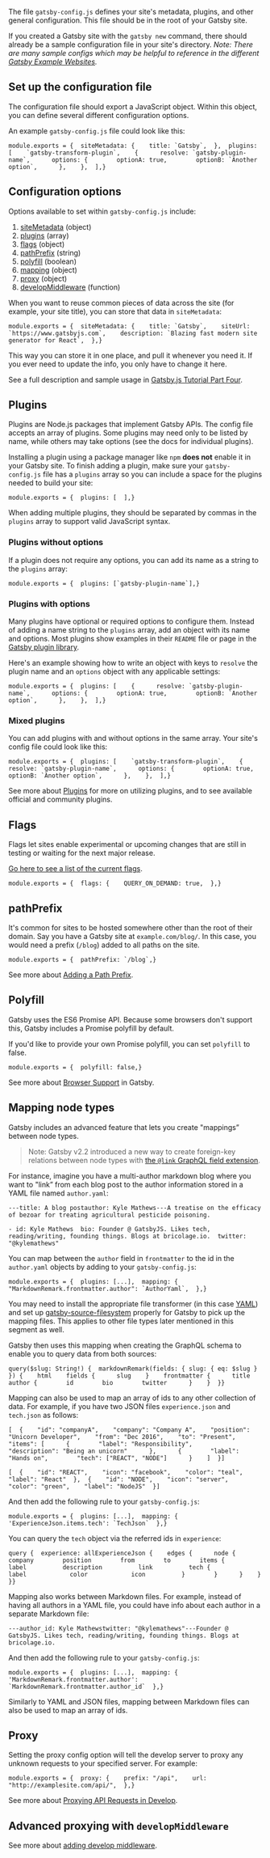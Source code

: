 The file `gatsby-config.js` defines your site's metadata, plugins, and other general configuration. This file should be in the root of your Gatsby site.

If you created a Gatsby site with the `gatsby new` command, there should already be a sample configuration file in your site's directory. _Note: There are many sample configs which may be helpful to reference in the different [Gatsby Example Websites](https://github.com/gatsbyjs/gatsby/tree/master/examples)._

## [](https://www.gatsbyjs.com/docs/reference/config-files/gatsby-config/#set-up-the-configuration-file)Set up the configuration file

The configuration file should export a JavaScript object. Within this object, you can define several different configuration options.

An example `gatsby-config.js` file could look like this:

```
module.exports = {  siteMetadata: {    title: `Gatsby`,  },  plugins: [    `gatsby-transform-plugin`,    {      resolve: `gatsby-plugin-name`,      options: {        optionA: true,        optionB: `Another option`,      },    },  ],}
```

## [](https://www.gatsbyjs.com/docs/reference/config-files/gatsby-config/#configuration-options)Configuration options

Options available to set within `gatsby-config.js` include:

1.  [siteMetadata](https://www.gatsbyjs.com/docs/reference/config-files/gatsby-config/#sitemetadata) (object)
2.  [plugins](https://www.gatsbyjs.com/docs/reference/config-files/gatsby-config/#plugins) (array)
3.  [flags](https://www.gatsbyjs.com/docs/reference/config-files/gatsby-config/#flags) (object)
4.  [pathPrefix](https://www.gatsbyjs.com/docs/reference/config-files/gatsby-config/#pathprefix) (string)
5.  [polyfill](https://www.gatsbyjs.com/docs/reference/config-files/gatsby-config/#polyfill) (boolean)
6.  [mapping](https://www.gatsbyjs.com/docs/reference/config-files/gatsby-config/#mapping-node-types) (object)
7.  [proxy](https://www.gatsbyjs.com/docs/reference/config-files/gatsby-config/#proxy) (object)
8.  [developMiddleware](https://www.gatsbyjs.com/docs/reference/config-files/gatsby-config/#advanced-proxying-with-developmiddleware) (function)

When you want to reuse common pieces of data across the site (for example, your site title), you can store that data in `siteMetadata`:

```
module.exports = {  siteMetadata: {    title: `Gatsby`,    siteUrl: `https://www.gatsbyjs.com`,    description: `Blazing fast modern site generator for React`,  },}
```

This way you can store it in one place, and pull it whenever you need it. If you ever need to update the info, you only have to change it here.

See a full description and sample usage in [Gatsby.js Tutorial Part Four](https://www.gatsbyjs.com/docs/tutorial/part-four/#data-in-gatsby).

## [](https://www.gatsbyjs.com/docs/reference/config-files/gatsby-config/#plugins)Plugins

Plugins are Node.js packages that implement Gatsby APIs. The config file accepts an array of plugins. Some plugins may need only to be listed by name, while others may take options (see the docs for individual plugins).

Installing a plugin using a package manager like `npm` **does not** enable it in your Gatsby site. To finish adding a plugin, make sure your `gatsby-config.js` file has a `plugins` array so you can include a space for the plugins needed to build your site:

```
module.exports = {  plugins: [  ],}
```

When adding multiple plugins, they should be separated by commas in the `plugins` array to support valid JavaScript syntax.

### [](https://www.gatsbyjs.com/docs/reference/config-files/gatsby-config/#plugins-without-options)Plugins without options

If a plugin does not require any options, you can add its name as a string to the `plugins` array:

```
module.exports = {  plugins: [`gatsby-plugin-name`],}
```

### [](https://www.gatsbyjs.com/docs/reference/config-files/gatsby-config/#plugins-with-options)Plugins with options

Many plugins have optional or required options to configure them. Instead of adding a name string to the `plugins` array, add an object with its name and options. Most plugins show examples in their `README` file or page in the [Gatsby plugin library](https://www.gatsbyjs.com/plugins).

Here's an example showing how to write an object with keys to `resolve` the plugin name and an `options` object with any applicable settings:

```
module.exports = {  plugins: [    {      resolve: `gatsby-plugin-name`,      options: {        optionA: true,        optionB: `Another option`,      },    },  ],}
```

### [](https://www.gatsbyjs.com/docs/reference/config-files/gatsby-config/#mixed-plugins)Mixed plugins

You can add plugins with and without options in the same array. Your site's config file could look like this:

```
module.exports = {  plugins: [    `gatsby-transform-plugin`,    {      resolve: `gatsby-plugin-name`,      options: {        optionA: true,        optionB: `Another option`,      },    },  ],}
```

See more about [Plugins](https://www.gatsbyjs.com/docs/plugins/) for more on utilizing plugins, and to see available official and community plugins.

## [](https://www.gatsbyjs.com/docs/reference/config-files/gatsby-config/#flags)Flags

Flags let sites enable experimental or upcoming changes that are still in testing or waiting for the next major release.

[Go here to see a list of the current flags](https://github.com/gatsbyjs/gatsby/blob/master/packages/gatsby/src/utils/flags.ts).

```
module.exports = {  flags: {    QUERY_ON_DEMAND: true,  },}
```

## [](https://www.gatsbyjs.com/docs/reference/config-files/gatsby-config/#pathprefix)pathPrefix

It's common for sites to be hosted somewhere other than the root of their domain. Say you have a Gatsby site at `example.com/blog/`. In this case, you would need a prefix (`/blog`) added to all paths on the site.

```
module.exports = {  pathPrefix: `/blog`,}
```

See more about [Adding a Path Prefix](https://www.gatsbyjs.com/docs/how-to/previews-deploys-hosting/path-prefix/).

## [](https://www.gatsbyjs.com/docs/reference/config-files/gatsby-config/#polyfill)Polyfill

Gatsby uses the ES6 Promise API. Because some browsers don't support this, Gatsby includes a Promise polyfill by default.

If you'd like to provide your own Promise polyfill, you can set `polyfill` to false.

```
module.exports = {  polyfill: false,}
```

See more about [Browser Support](https://www.gatsbyjs.com/docs/how-to/custom-configuration/browser-support/#polyfills) in Gatsby.

## [](https://www.gatsbyjs.com/docs/reference/config-files/gatsby-config/#mapping-node-types)Mapping node types

Gatsby includes an advanced feature that lets you create "mappings” between node types.

> Note: Gatsby v2.2 introduced a new way to create foreign-key relations between node types with [the `@link` GraphQL field extension](https://www.gatsbyjs.com/docs/reference/graphql-data-layer/schema-customization/#foreign-key-fields).

For instance, imagine you have a multi-author markdown blog where you want to "link” from each blog post to the author information stored in a YAML file named `author.yaml`:

```
---title: A blog postauthor: Kyle Mathews---A treatise on the efficacy of bezoar for treating agricultural pesticide poisoning.
```

```
- id: Kyle Mathews  bio: Founder @ GatsbyJS. Likes tech, reading/writing, founding things. Blogs at bricolage.io.  twitter: "@kylemathews"
```

You can map between the `author` field in `frontmatter` to the id in the `author.yaml` objects by adding to your `gatsby-config.js`:

```
module.exports = {  plugins: [...],  mapping: {    "MarkdownRemark.frontmatter.author": `AuthorYaml`,  },}
```

You may need to install the appropriate file transformer (in this case [YAML](https://www.gatsbyjs.com/plugins/gatsby-transformer-yaml/)) and set up [gatsby-source-filesystem](https://www.gatsbyjs.com/plugins/gatsby-source-filesystem/) properly for Gatsby to pick up the mapping files. This applies to other file types later mentioned in this segment as well.

Gatsby then uses this mapping when creating the GraphQL schema to enable you to query data from both sources:

```
query($slug: String!) {  markdownRemark(fields: { slug: { eq: $slug } }) {    html    fields {      slug    }    frontmatter {      title      author {        id        bio        twitter      }    }  }}
```

Mapping can also be used to map an array of ids to any other collection of data. For example, if you have two JSON files `experience.json` and `tech.json` as follows:

```
[  {    "id": "companyA",    "company": "Company A",    "position": "Unicorn Developer",    "from": "Dec 2016",    "to": "Present",    "items": [      {        "label": "Responsibility",        "description": "Being an unicorn"      },      {        "label": "Hands on",        "tech": ["REACT", "NODE"]      }    ]  }]
```

```
[  {    "id": "REACT",    "icon": "facebook",    "color": "teal",    "label": "React"  },  {    "id": "NODE",    "icon": "server",    "color": "green",    "label": "NodeJS"  }]
```

And then add the following rule to your `gatsby-config.js`:

```
module.exports = {  plugins: [...],  mapping: {    'ExperienceJson.items.tech': `TechJson`  },}
```

You can query the `tech` object via the referred ids in `experience`:

```
query {  experience: allExperienceJson {    edges {      node {        company        position        from        to        items {          label          description          link          tech {            label            color            icon          }        }      }    }  }}
```

Mapping also works between Markdown files. For example, instead of having all authors in a YAML file, you could have info about each author in a separate Markdown file:

```
---author_id: Kyle Mathewstwitter: "@kylemathews"---Founder @ GatsbyJS. Likes tech, reading/writing, founding things. Blogs at bricolage.io.
```

And then add the following rule to your `gatsby-config.js`:

```
module.exports = {  plugins: [...],  mapping: {    'MarkdownRemark.frontmatter.author': `MarkdownRemark.frontmatter.author_id`  },}
```

Similarly to YAML and JSON files, mapping between Markdown files can also be used to map an array of ids.

## [](https://www.gatsbyjs.com/docs/reference/config-files/gatsby-config/#proxy)Proxy

Setting the proxy config option will tell the develop server to proxy any unknown requests to your specified server. For example:

```
module.exports = {  proxy: {    prefix: "/api",    url: "http://examplesite.com/api/",  },}
```

See more about [Proxying API Requests in Develop](https://www.gatsbyjs.com/docs/api-proxy/).

## [](https://www.gatsbyjs.com/docs/reference/config-files/gatsby-config/#advanced-proxying-with-developmiddleware)Advanced proxying with `developMiddleware`

See more about [adding develop middleware](https://www.gatsbyjs.com/docs/api-proxy/#advanced-proxying).
